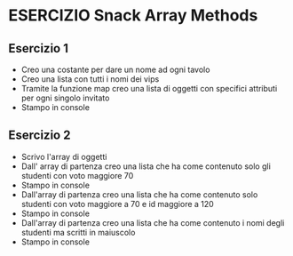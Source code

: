 # ESERCIZIO Snack Array Methods

## Esercizio 1

- Creo una costante per dare un nome ad ogni tavolo
- Creo una lista con tutti i nomi dei vips
- Tramite la funzione map creo una lista di oggetti con specifici attributi per ogni singolo invitato
- Stampo in console


## Esercizio 2

- Scrivo l'array di oggetti
- Dall' array di partenza creo una lista che ha come contenuto solo gli studenti  con voto maggiore 70
- Stampo in console
- Dall'array di partenza creo una lista che ha come contenuto solo studenti con voto maggiore a 70 e id maggiore a 120
- Stampo in console
- Dall'array di partenza creo una lista che ha come contenuto i nomi degli studenti ma scritti in maiuscolo
- Stampo in console
